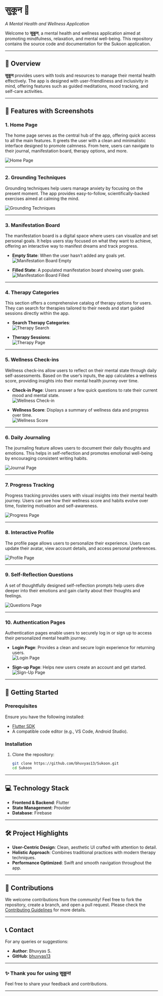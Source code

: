 
# **सुकून** 🌸  
*A Mental Health and Wellness Application*

Welcome to **सुकून**, a mental health and wellness application aimed at promoting mindfulness, relaxation, and mental well-being. This repository contains the source code and documentation for the Sukoon application.

---

## 📖 Overview  

**सुकून** provides users with tools and resources to manage their mental health effectively. The app is designed with user-friendliness and inclusivity in mind, offering features such as guided meditations, mood tracking, and self-care activities.

---

## 🌟 Features with Screenshots  

### 1. **Home Page**  
The home page serves as the central hub of the app, offering quick access to all the main features. It greets the user with a clean and minimalistic interface designed to promote calmness. From here, users can navigate to their journal, manifestation board, therapy options, and more.  

![Home Page](screenshots/home_page.png)  

---

### 2. **Grounding Techniques**  
Grounding techniques help users manage anxiety by focusing on the present moment. The app provides easy-to-follow, scientifically-backed exercises aimed at calming the mind.  

![Grounding Techniques](screenshots/grounding_technique.png)  

---

### 3. **Manifestation Board**  
The manifestation board is a digital space where users can visualize and set personal goals. It helps users stay focused on what they want to achieve, offering an interactive way to manifest dreams and track progress.  

- **Empty State**: When the user hasn’t added any goals yet.  
  ![Manifestation Board Empty](screenshots/manifestation_board_empty.png)  

- **Filled State**: A populated manifestation board showing user goals.  
  ![Manifestation Board Filled](screenshots/mainefestation_board.png)  

---

### 4. **Therapy Categories**  
This section offers a comprehensive catalog of therapy options for users. They can search for therapies tailored to their needs and start guided sessions directly within the app.  

- **Search Therapy Categories**:  
  ![Therapy Search](screenshots/therapy_category_search.png)  

- **Therapy Sessions**:  
  ![Therapy Page](screenshots/therapy_page.png)  

---

### 5. **Wellness Check-ins**  
Wellness check-ins allow users to reflect on their mental state through daily self-assessments. Based on the user’s inputs, the app calculates a wellness score, providing insights into their mental health journey over time.  

- **Check-in Page**: Users answer a few quick questions to rate their current mood and mental state.  
  ![Wellness Check-in](screenshots/wellness_checkin_page.png)  

- **Wellness Score**: Displays a summary of wellness data and progress over time.  
  ![Wellness Score](screenshots/wellness_score.png)  

---

### 6. **Daily Journaling**  
The journaling feature allows users to document their daily thoughts and emotions. This helps in self-reflection and promotes emotional well-being by encouraging consistent writing habits.  

![Journal Page](screenshots/journal_page.png)  

---

### 7. **Progress Tracking**  
Progress tracking provides users with visual insights into their mental health journey. Users can see how their wellness score and habits evolve over time, fostering motivation and self-awareness.  

![Progress Page](screenshots/progress_page.png)  

---

### 8. **Interactive Profile**  
The profile page allows users to personalize their experience. Users can update their avatar, view account details, and access personal preferences.  

![Profile Page](screenshots/profile_page.png)  

---

### 9. **Self-Reflection Questions**  
A set of thoughtfully designed self-reflection prompts help users dive deeper into their emotions and gain clarity about their thoughts and feelings.  

![Questions Page](screenshots/questions_page.png)  

---

### 10. **Authentication Pages**  
Authentication pages enable users to securely log in or sign up to access their personalized mental health journey.  

- **Login Page**: Provides a clean and secure login experience for returning users.  
  ![Login Page](screenshots/login_page.png)  

- **Sign-up Page**: Helps new users create an account and get started.  
  ![Sign-Up Page](screenshots/signup_page.png)  

---

## 🚀 Getting Started  

### Prerequisites  

Ensure you have the following installed:  
- [Flutter SDK](https://flutter.dev/docs/get-started/install)  
- A compatible code editor (e.g., VS Code, Android Studio).  

### Installation  

1. Clone the repository:  
   ```bash  
   git clone https://github.com/bhuvyas13/Sukoon.git  
   cd Sukoon  
   ```  

---

## 💻 Technology Stack  

- **Frontend & Backend**: Flutter  
- **State Management**: Provider  
- **Database**: Firebase  

---

## 🛠️ Project Highlights  

- **User-Centric Design**: Clean, aesthetic UI crafted with attention to detail.  
- **Holistic Approach**: Combines traditional practices with modern therapy techniques.  
- **Performance Optimized**: Swift and smooth navigation throughout the app.  

---

## 🙌 Contributions  

We welcome contributions from the community! Feel free to fork the repository, create a branch, and open a pull request. Please check the [Contributing Guidelines](CONTRIBUTING.md) for more details.  

---


## 📞 Contact  

For any queries or suggestions:  
- **Author**: Bhuvyas S.  
- **GitHub**: [bhuvyas13](https://github.com/bhuvyas13)  

---

### ✨ Thank you for using **सुकून**!  
Feel free to share your feedback and contributions.  

---
